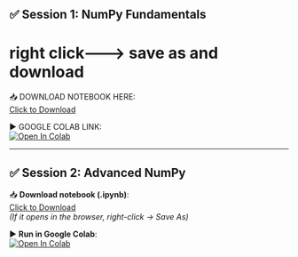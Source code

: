 ## ✅ Session 1: NumPy Fundamentals
# right click---> save as and download
📥 DOWNLOAD NOTEBOOK HERE:    
[Click to Download](https://raw.githubusercontent.com/santhoshkumar122334455/python-_basic_-to-_advance/refs/heads/main/07_Data_Science_Libraries/Session1_NumPy_Fundamentals.ipynb
)

▶️ GOOGLE COLAB LINK:  
[![Open In Colab](https://colab.research.google.com/assets/colab-badge.svg)](https://colab.research.google.com/github/santhoshkumar122334455/python-_basic_-to-_advance/blob/main/07_Data_Science_Libraries/numpyfundamentals%20(1).ipynb)

---

## ✅ Session 2: Advanced NumPy


📥 **Download notebook (.ipynb)**:  
[Click to Download](https://github.com/santhoshkumar122334455/python-_basic_-to-_advance/blob/main/07_Data_Science_Libraries/Session2_Advanced_NumPy.ipynb)  
*(If it opens in the browser, right-click → Save As)*

▶️ **Run in Google Colab**:  
[![Open In Colab](https://colab.research.google.com/assets/colab-badge.svg)](https://colab.research.google.com/github/santhoshkumar122334455/python-_basic_-to-_advance/blob/main/07_Data_Science_Libraries/Session2_Advanced_Numpy.ipynb)



